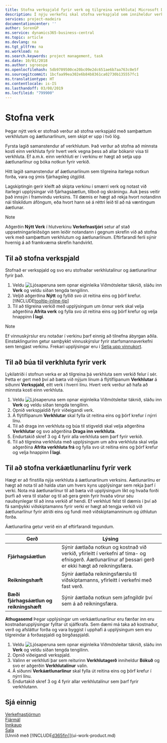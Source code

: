 ```yaml
---
title: Stofna verkspjald fyrir verk og tilgreina verkhluta| Microsoft Docs
description: Í nýju verkefni skal stofna verkspjald sem inniheldur verkhluta starfsins og áætlunarlínur, til að auðvelda þér að stjórna framvindu og fjárhagsáætlunum.
services: project-madeira
documentationcenter: ''
author: SorenGP
ms.service: dynamics365-business-central
ms.topic: article
ms.devlang: na
ms.tgt_pltfrm: na
ms.workload: na
ms.search.keywords: project management, task
ms.date: 10/01/2018
ms.author: sgroespe
ms.openlocfilehash: 5db9709500ce20bc09e2dc651ae6b7aa763c0e5f
ms.sourcegitcommit: 1bcfaa99ea302e6b84b8361ca02730b135557fc1
ms.translationtype: HT
ms.contentlocale: is-IS
ms.lasthandoff: 03/08/2019
ms.locfileid: "799900"
---
```

# <a name="create-jobs"></a>Stofna verk
Þegar nýtt verk er stofnað verður að stofna verkspjald með samþættum verkhlutum og áætlunarlínum, sem skipt er upp í tvö lög.  

Fyrsta lagið samanstendur af verkhlutum. Það verður að stofna að minnsta kosti einn verkhluta fyrir hvert verk vegna þess að allar bókanir vísa til verkhluta. Ef a.m.k. einn verkhluti er í verkinu er hægt að setja upp áætlunarlínur og bóka notkun fyrir verkið.

Hitt lagið samanstendur af áætlunarlínum sem tilgreina ítarlega notkun forða, vara og ýmis fjárhagsleg útgjöld.

Lagskiptingin gerir kleift að skipta verkinu í smærri verk og notast við ítarlegri upplýsingar við fjárhagsáætlun, tilboð og skráningu. Auk þess veitir það innsýn í framvindu verksins. Til dæmis er hægt að rekja hvort notandinn nái tilskildum áföngum, eða hvort hann sé á réttri leið til að ná væntingum áætlunar.

> [!NOTE]  
>   Aðgerðin **Nýtt Verk** í hlutverkinu **Verkefnastjóri** setur af stað uppsetningarleiðsögn sem leiðir notandann í gegnum skrefin við að stofna verk með samþættum verkhlutum og áætlunarlínum. Eftirfarandi ferli sýnir hvernig á að framkvæma skrefin handvirkt.

## <a name="to-create-a-job-card"></a>Til að stofna verkspjald
Stofnað er verkspjald og svo eru stofnaðar verkhlutalínur og áætlunarlínur fyrir það.

1. Veldu ![Ljósaperuna sem opnar eiginleika Viðmótsleitar](media/ui-search/search_small.png "Segðu mér hvað þú vilt gera") táknið, sláðu inn **Verk** og veldu síðan tengda tengilinn.  
2. Veljið aðgerðina **Nýtt** og fyllið svo út reitina eins og þörf krefur. [!INCLUDE[tooltip-inline-tip](includes/tooltip-inline-tip_md.md)]
3. Til að tilgreina verkið með upplýsingum um önnur verk skal velja aðgerðina **Afrita verk** og fylla svo út reitina eins og þörf krefur og velja hnappinn **Í lagi**.

> [!NOTE]  
>   Ef vinnuskýrslur eru notaðar í verkinu þarf einnig að tilnefna ábyrgan aðila. Einstaklingurinn getur samþykkt vinnuskýrslur fyrir starfsmannaverkefni sem tengjast verkinu. Frekari upplýsingar eru í [Setja upp vinnukort](projects-how-setup-time-sheets.md).

## <a name="to-create-tasks-for-a-job"></a>Til að búa til verkhluta fyrir verk
Lykilatriði í stofnun verka er að tilgreina þá verkhluta sem verkið felur í sér. Þetta er gert með því að bæta við nýjum línum á flýtiflipanum **Verkhlutar** á síðunni **Verkspjald**, eitt verk í hverri línu. Hvert verk verður að hafa að minnsta kosti einn verkhluta.

1. Veldu ![Ljósaperuna sem opnar eiginleika Viðmótsleitar](media/ui-search/search_small.png "Segðu mér hvað þú vilt gera") táknið, sláðu inn **Verk** og veldu síðan tengda tengilinn.
2. Opnið verkspjaldið fyrir viðeigandi verk.
3. Á flýtiflipanum **Verkhlutar** skal fylla út reitina eins og þörf krefur í nýrri línu.
4. Til að draga inn verkhluta og búa til stigveldi skal velja aðgerðina **Verkhlutar** og svo aðgerðina **Draga inn verkhluta**.
5. Endurtakið skref 3 og 4 fyrir alla verkhluta sem þarf fyrir verkið.
6. Til að tilgreina verkhluta með upplýsingum um aðra verkhluta skal velja aðgerðina **Afrita verkhluta frá** og fylla svo út reitina eins og þörf krefur og velja hnappinn **Í lagi**.

## <a name="to-create-planning-lines-for-a-job"></a>Til að stofna verkáætlunarlínu fyrir verk
Hægt er að fínstilla nýja verkhluta á áætlunarlínum verksins. Áætlunarlínu er hægt að nota til að halda utan um hvers kyns upplýsingar sem rekja þarf í verki. Nota má áætlunarlínur til að bæta við upplýsingum líkt og hvaða forði þurfi að vera til staðar og til að gera grein fyrir hvaða vörur séu nauðsynlegar til að inna verkið af hendi. Ef verkhluti felst til dæmis í því að fá samþykki viðskiptamanns fyrir verki er hægt að tengja verkið við áætlunarlínur fyrir atriði eins og fundi með viðskiptamanninum og úthlutun forða.  

Áætlunarlína getur verið ein af eftirfarandi tegundum.  

| Gerð | Lýsing |
| --- | --- |
| **Fjárhagsáætlun** |Sýnir áætlaða notkun og kostnað við verkið, yfirleitt í verkefni af tíma- og efnisgerð. Áætlunarlínur af þessari gerð er ekki hægt að reikningsfæra. |
| **Reikningshæft** |Sýnir áætlaða reikningsfærslu til viðskiptamanns, yfirleitt í verkefni með fast verð. |
| **Bæði fjárhagsáætlun og reikningshæft** |Sýnir áætlaða notkun sem jafngildir því sem á að reikningsfæra. |

**Athugasemd** Þegar upplýsingar um verkáætlunarlínur eru færðar inn eru kostnaðarupplýsingar fylltar út sjálfkrafa. Sem dæmi má taka að kostnaður, verð og afsláttur forða og vara byggist í upphafi á upplýsingum sem eru tilgreindar á forðaspjaldi og birgðaspjaldi.

1. Veldu ![Ljósaperuna sem opnar eiginleika Viðmótsleitar](media/ui-search/search_small.png "Segðu mér hvað þú vilt gera") táknið, sláðu inn **Verk** og veldu síðan tengda tengilinn.
2. Opnið viðeigandi verkspjald.
3. Valinn er verkhluti þar sem reiturinn **Verkhlutagerð** inniheldur **Bókuð** og svo er aðgerðin **Verkhlutalínur** valin.  
4. Á síðunni **Verkáætlunarlínur** skal fylla út reitina eins og þörf krefur í nýrri línu.
5. Endurtakið skref 3 og 4 fyrir allar verkhlutalínur sem þarf fyrir verkhlutann.

## <a name="see-also"></a>Sjá einnig
[Verkefnastjórnun](projects-manage-projects.md)  
[Fjármál](finance.md)  
[Innkaup](purchasing-manage-purchasing.md)         
[Sala](sales-manage-sales.md)      
[Unnið með [!INCLUDE[d365fin](includes/d365fin_md.md)]](ui-work-product.md)  
